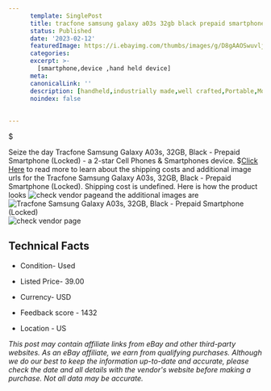 ```yaml
---
      template: SinglePost
      title: tracfone samsung galaxy a03s 32gb black prepaid smartphone locked 
      status: Published
      date: '2023-02-12'
      featuredImage: https://i.ebayimg.com/thumbs/images/g/D8gAAOSwuvlj6FWX/s-l225.jpg
      categories: 
      excerpt: >-
        [smartphone,device ,hand held device]
      meta:
      canonicalLink: ''
      description: [handheld,industrially made,well crafted,Portable,Mobile,Compact,Convenient,Lightweight,Maneuverable,Man-portable,Miniature,Carriable,Hand-held,Light,Holdable,Transportable,Mobile device,Pocket-sized,On-the-go,Wireless,Cordless,Compact size,Convenient size, smartphone,device ,hand held device]
      noindex: false
      
        
---
```

$

Seize the day Tracfone Samsung Galaxy A03s, 32GB, Black - Prepaid Smartphone (Locked) - a 2-star Cell Phones & Smartphones device.
$[Click Here](https://www.ebay.com/itm/115704045499?hash=item1af07f9fbb%3Ag%3AD8gAAOSwuvlj6FWX&mkevt=1&mkcid=1&mkrid=711-53200-19255-0&campid=%253CePNCampaignId%253E&customid=%253CreferenceId%253E&toolid=10049) to read more to learn about the shipping costs and additional image urls for the Tracfone Samsung Galaxy A03s, 32GB, Black - Prepaid Smartphone (Locked). Shipping cost is undefined. Here is how the product looks ![check vendor page](https://i.ebayimg.com/thumbs/images/g/D8gAAOSwuvlj6FWX/s-l225.jpg)and the additional images are![Tracfone Samsung Galaxy A03s, 32GB, Black - Prepaid Smartphone (Locked)](https://i.ebayimg.com/images/g/D8gAAOSwuvlj6FWX/s-l1600.jpg)![check vendor page](https://origin-galleryplus.ebayimg.com/ws/web/115704045499_2_0_1/225x225.jpg,https://origin-galleryplus.ebayimg.com/ws/web/115704045499_3_0_1/225x225.jpg,https://origin-galleryplus.ebayimg.com/ws/web/115704045499_4_0_1/225x225.jpg,https://origin-galleryplus.ebayimg.com/ws/web/115704045499_5_0_1/225x225.jpg)



 ## Technical Facts 



     
      

 - Condition- Used 


      

 - Listed Price- 39.00 


      

 - Currency- USD 


      

 - Feedback score - 1432 


      

 - Location - US 


      
      

 *_This post may contain affiliate links from eBay and other third-party websites. As an eBay affiliate, we earn from qualifying purchases. Although we do our best to keep the information up-to-date and accurate, please check the date and all details with the vendor's website before making a purchase. Not all data may be accurate._*






